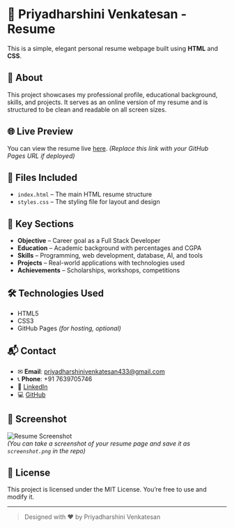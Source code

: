 # 💼 Priyadharshini Venkatesan - Resume

This is a simple, elegant personal resume webpage built using **HTML** and **CSS**.

## 📄 About

This project showcases my professional profile, educational background, skills, and projects. It serves as an online version of my resume and is structured to be clean and readable on all screen sizes.

## 🌐 Live Preview

You can view the resume live [here](/https://github.com/Priya-dharshini-270606/Resume). *(Replace this link with your GitHub Pages URL if deployed)*

## 📁 Files Included

- `index.html` – The main HTML resume structure
- `styles.css` – The styling file for layout and design

## 🧠 Key Sections

- **Objective** – Career goal as a Full Stack Developer  
- **Education** – Academic background with percentages and CGPA  
- **Skills** – Programming, web development, database, AI, and tools  
- **Projects** – Real-world applications with technologies used  
- **Achievements** – Scholarships, workshops, competitions  

## 🛠️ Technologies Used

- HTML5  
- CSS3  
- GitHub Pages *(for hosting, optional)*

## 📬 Contact

- ✉ **Email**: priyadharshinivenkatesan433@gmail.com  
- 📞 **Phone**: +91 7639705746  
- 🔗 [LinkedIn](https://www.linkedin.com/in/priyadharshini-venkatesan-b58436316/)  
- 💻 [GitHub](https://github.com/Priya-dharshini-270606)

## 📸 Screenshot

![Resume Screenshot](screenshot.png)  
*(You can take a screenshot of your resume page and save it as `screenshot.png` in the repo)*

## 📢 License

This project is licensed under the MIT License. You’re free to use and modify it.

---

> Designed with ❤️ by Priyadharshini Venkatesan
